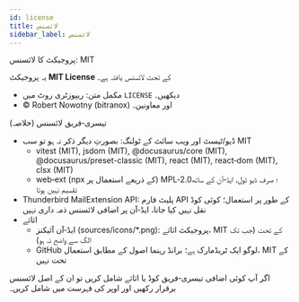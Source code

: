 ```yaml
---
id: license
title: لائسنس
sidebar_label: لائسنس
---
```


پروجیکٹ کا لائسنس: MIT

یہ پروجیکٹ **MIT License** کے تحت لائسنس یافتہ ہے۔

- مکمل متن: ریپوزٹری روٹ میں `LICENSE` دیکھیں۔
- © Robert Nowotny (bitranox) اور معاونین۔

تیسری‑فریق لائسنس (خلاصہ)

- ڈیو/ٹیسٹ اور ویب سائٹ کے ٹولنگ: بصورتِ دیگر ذکر نہ ہو تو سب MIT
  - vitest (MIT), jsdom (MIT), @docusaurus/core (MIT), @docusaurus/preset-classic (MIT), react (MIT), react‑dom (MIT), clsx (MIT)
  - web‑ext (npx کے ذریعے استعمال پر) MPL‑2.0؛ صرف ڈیو ٹول، ایڈ‑آن کے ساتھ تقسیم نہیں ہوتا
- Thunderbird MailExtension API: پلیٹ فارم API کے طور پر استعمال؛ کوئی کوڈ نقل نہیں کیا جاتا، ایڈ‑آن پر اضافی لائسنس ذمہ داری نہیں
- اثاثے
  - ایڈ‑آن آئیکنز (sources/icons/\*.png): پروجیکٹ اثاثے، MIT کے تحت (جب تک الگ سے واضح نہ ہو)
  - GitHub لوگو ایک ٹریڈمارک ہے؛ برانڈ رہنما اصول کے مطابق استعمال، MIT کے تحت نہیں

اگر آپ کوئی اضافی تیسری‑فریق کوڈ یا اثاثے شامل کریں تو ان کے اصل لائسنس برقرار رکھیں اور اوپر کی فہرست میں شامل کریں۔

